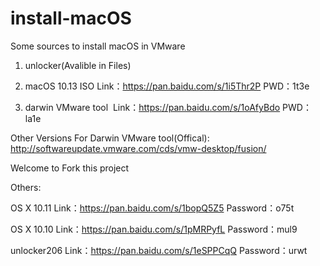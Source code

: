 # install-macOS
Some sources to install macOS in VMware

1. unlocker(Avalible in Files)

2. macOS 10.13 ISO   Link：https://pan.baidu.com/s/1i5Thr2P PWD：1t3e

3. darwin VMware tool  Link：https://pan.baidu.com/s/1oAfyBdo PWD：la1e

  Other Versions For Darwin VMware tool(Offical): http://softwareupdate.vmware.com/cds/vmw-desktop/fusion/


Welcome to Fork this project


Others:

OS X 10.11 Link：https://pan.baidu.com/s/1bopQ5Z5 Password：o75t

OS X 10.10 Link：https://pan.baidu.com/s/1pMRPyfL Password：mul9

unlocker206 Link：https://pan.baidu.com/s/1eSPPCqQ Password：urwt

